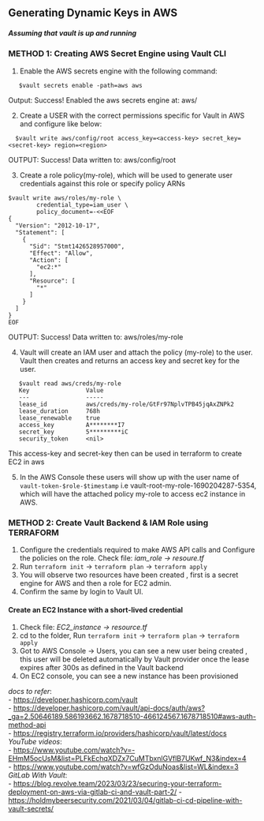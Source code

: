 ## Generating Dynamic Keys in AWS

##### Assuming that vault is up and running

### METHOD 1: Creating AWS Secret Engine using Vault CLI

1. Enable the AWS secrets engine with the following command:
```
   $vault secrets enable -path=aws aws
```
Output: Success! Enabled the aws secrets engine at: aws/

2. Create a USER with the correct permissions specific for Vault in AWS and configure like below:
  ```
    $vault write aws/config/root access_key=<access-key> secret_key=<secret-key> region=<region>
```
OUTPUT: Success! Data written to: aws/config/root

3. Create a role policy(my-role), which will be used to generate user credentials against this role or specify policy ARNs 
```
$vault write aws/roles/my-role \
        credential_type=iam_user \
        policy_document=-<<EOF
{
  "Version": "2012-10-17",
  "Statement": [
    {
      "Sid": "Stmt1426528957000",
      "Effect": "Allow",
      "Action": [
        "ec2:*"
      ],
      "Resource": [
        "*"
      ]
    }
  ]
}
EOF
```
OUTPUT: Success! Data written to: aws/roles/my-role

4. Vault will create an IAM user and attach the policy (my-role) to the user. Vault then creates and returns an access key and secret key for the user.
```
   $vault read aws/creds/my-role
   Key                Value
   ---                -----
   lease_id           aws/creds/my-role/GtFr97NplvTPB45jqAxZNPk2
   lease_duration     768h
   lease_renewable    true
   access_key         A********I7
   secret_key         5*********iC
   security_token     <nil>
```
This access-key and secret-key then can be used in terraform to create EC2 in aws

5. In the AWS Console these users will show up with the user name of ```vault-token-$role-$timestamp``` i.e vault-root-my-role-1690204287-5354, which will have the attached policy my-role to access ec2 instance in AWS.

    
### METHOD 2: Create Vault Backend & IAM Role using TERRAFORM

1. Configure the credentials required to make AWS API calls and Configure the policies on the role. 
    Check file:  _iam_role -> resoure.tf_
2. Run ``` terraform init ``` -> ``` terraform plan ``` -> ``` terraform apply ```
3. You will observe two resources have been created , first is a secret engine for AWS and then a role for EC2 admin.
4. Confirm the same by login to Vault UI.

#### Create an EC2 Instance with a short-lived credential

1. Check file: _EC2_instance -> resource.tf_
2. cd to the folder, Run ``` terraform init ``` -> ``` terraform plan ``` -> ``` terraform apply ```
3. Got to AWS Console -> Users, you can see a new user being created , this user will be deleted automatically by Vault provider once the lease expires after 300s as defined in the Vault backend
4. On EC2 console, you can see a new instance has been provisioned 


*docs to refer*: <br /> 
                - https://developer.hashicorp.com/vault <br />
                - https://developer.hashicorp.com/vault/api-docs/auth/aws?_ga=2.50646189.586193662.1678718510-466124567.1678718510#aws-auth-method-api <br />
                - https://registry.terraform.io/providers/hashicorp/vault/latest/docs <br />
 *YouTube videos*: <br /> 
                - https://www.youtube.com/watch?v=-EHmM5ocUsM&list=PLFkEchqXDZx7CuMTbxnlGVflB7UKwf_N3&index=4 <br />
                - https://www.youtube.com/watch?v=wfGzOduNoas&list=WL&index=3  <br />
*GitLab With Vault*: <br />
                - https://blog.revolve.team/2023/03/23/securing-your-terraform-deployment-on-aws-via-gitlab-ci-and-vault-part-2/
                - https://holdmybeersecurity.com/2021/03/04/gitlab-ci-cd-pipeline-with-vault-secrets/
